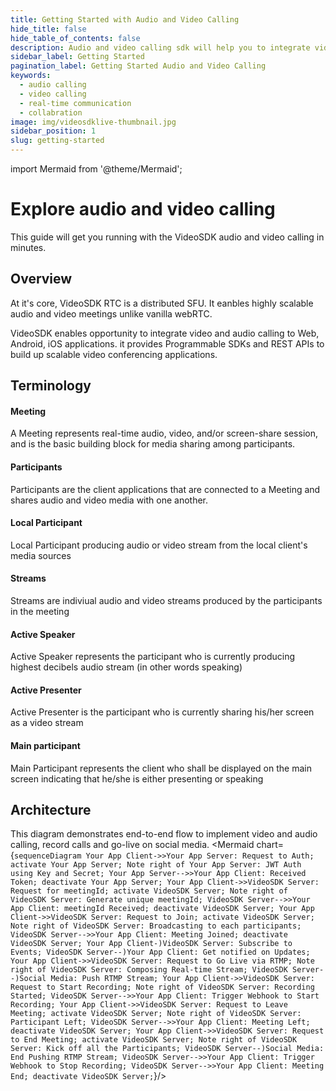 ```yaml
---
title: Getting Started with Audio and Video Calling
hide_title: false
hide_table_of_contents: false
description: Audio and video calling sdk will help you to integrate video and audio calling in your application.
sidebar_label: Getting Started
pagination_label: Getting Started Audio and Video Calling
keywords:
  - audio calling
  - video calling
  - real-time communication
  - collabration
image: img/videosdklive-thumbnail.jpg
sidebar_position: 1
slug: getting-started
---
```


import Mermaid from '@theme/Mermaid';

# Explore audio and video calling

This guide will get you running with the VideoSDK audio and video calling in minutes.

## Overview

At it's core, VideoSDK RTC is a distributed SFU. It eanbles highly scalable audio and video meetings unlike vanilla webRTC.

VideoSDK enables opportunity to integrate video and audio calling to Web, Android, iOS applications. it provides Programmable SDKs and REST APIs to build up scalable video conferencing applications.



## Terminology

#### **Meeting**
A Meeting represents real-time audio, video, and/or screen-share session, and is the basic building block for media sharing among participants.

#### **Participants**
Participants are the client applications that are connected to a Meeting and shares audio and video media with one another.

#### **Local Participant**
Local Participant producing audio or video stream from the local client's media sources

#### **Streams**
Streams are indiviual audio and video streams produced by the participants in the meeting

#### **Active Speaker**
Active Speaker represents the participant who is currently producing highest decibels audio stream (in other words speaking)

#### **Active Presenter**
Active Presenter is the participant who is currently sharing his/her screen as a video stream

#### **Main participant**
Main Participant represents the client who shall be displayed on the main screen indicating that he/she is either presenting or speaking

## Architecture

This diagram demonstrates end-to-end flow to implement video and audio calling, record calls and go-live on social media.
<Mermaid chart={`sequenceDiagram Your App Client->>Your App Server: Request to Auth; activate Your App Server; Note right of Your App Server: JWT Auth using Key and Secret; Your App Server-->>Your App Client: Received Token; deactivate Your App Server; Your App Client->>VideoSDK Server: Request for meetingId; activate VideoSDK Server; Note right of VideoSDK Server: Generate unique meetingId; VideoSDK Server-->>Your App Client: meetingId Received; deactivate VideoSDK Server; Your App Client->>VideoSDK Server: Request to Join; activate VideoSDK Server; Note right of VideoSDK Server: Broadcasting to each participants; VideoSDK Server-->>Your App Client: Meeting Joined; deactivate VideoSDK Server; Your App Client-)VideoSDK Server: Subscribe to Events; VideoSDK Server--)Your App Client: Get notified on Updates; Your App Client->>VideoSDK Server: Request to Go Live via RTMP; Note right of VideoSDK Server: Composing Real-time Stream; VideoSDK Server--)Social Media: Push RTMP Stream; Your App Client->>VideoSDK Server: Request to Start Recording; Note right of VideoSDK Server: Recording Started; VideoSDK Server-->>Your App Client: Trigger Webhook to Start Recording; Your App Client->>VideoSDK Server: Request to Leave Meeting; activate VideoSDK Server; Note right of VideoSDK Server: Participant Left; VideoSDK Server-->>Your App Client: Meeting Left; deactivate VideoSDK Server; Your App Client->>VideoSDK Server: Request to End Meeting; activate VideoSDK Server; Note right of VideoSDK Server: Kick off all the Participants; VideoSDK Server--)Social Media: End Pushing RTMP Stream; VideoSDK Server-->>Your App Client: Trigger Webhook to Stop Recording; VideoSDK Server-->>Your App Client: Meeting End; deactivate VideoSDK Server;`}/>

